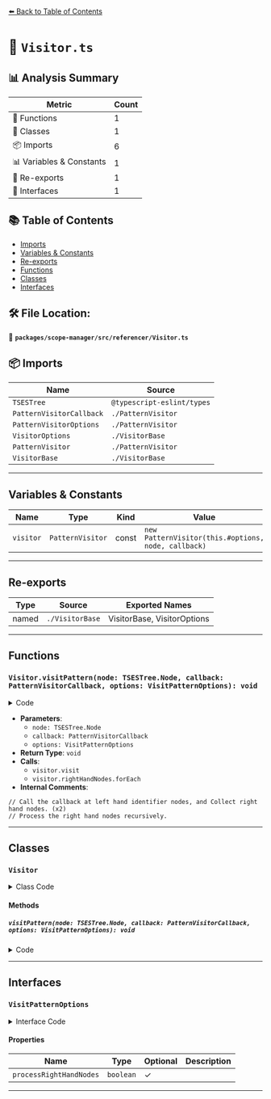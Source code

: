 [⬅️ Back to Table of Contents](../../../../index.md)

# 📄 `Visitor.ts`

## 📊 Analysis Summary

| Metric | Count |
|--------|-------|
| 🔧 Functions | 1 |
| 🧱 Classes | 1 |
| 📦 Imports | 6 |
| 📊 Variables & Constants | 1 |
| 🔄 Re-exports | 1 |
| 📐 Interfaces | 1 |

## 📚 Table of Contents

- [Imports](#imports)
- [Variables & Constants](#variables-constants)
- [Re-exports](#re-exports)
- [Functions](#functions)
- [Classes](#classes)
- [Interfaces](#interfaces)

## 🛠️ File Location:
📂 **`packages/scope-manager/src/referencer/Visitor.ts`**

## 📦 Imports

| Name | Source |
|------|--------|
| `TSESTree` | `@typescript-eslint/types` |
| `PatternVisitorCallback` | `./PatternVisitor` |
| `PatternVisitorOptions` | `./PatternVisitor` |
| `VisitorOptions` | `./VisitorBase` |
| `PatternVisitor` | `./PatternVisitor` |
| `VisitorBase` | `./VisitorBase` |


---

## Variables & Constants

| Name | Type | Kind | Value | Exported |
|------|------|------|-------|----------|
| `visitor` | `PatternVisitor` | const | `new PatternVisitor(this.#options, node, callback)` | ✗ |


---

## Re-exports

| Type | Source | Exported Names |
|------|--------|----------------|
| named | `./VisitorBase` | VisitorBase, VisitorOptions |


---

## Functions

### `Visitor.visitPattern(node: TSESTree.Node, callback: PatternVisitorCallback, options: VisitPatternOptions): void`

<details><summary>Code</summary>

```ts
protected visitPattern(
    node: TSESTree.Node,
    callback: PatternVisitorCallback,
    options: VisitPatternOptions = { processRightHandNodes: false },
  ): void {
    // Call the callback at left hand identifier nodes, and Collect right hand nodes.
    const visitor = new PatternVisitor(this.#options, node, callback);

    visitor.visit(node);

    // Process the right hand nodes recursively.
    if (options.processRightHandNodes) {
      visitor.rightHandNodes.forEach(this.visit, this);
    }
  }
```
</details>

- **Parameters**:
  - `node: TSESTree.Node`
  - `callback: PatternVisitorCallback`
  - `options: VisitPatternOptions`
- **Return Type**: `void`
- **Calls**:
  - `visitor.visit`
  - `visitor.rightHandNodes.forEach`
- **Internal Comments**:
```
// Call the callback at left hand identifier nodes, and Collect right hand nodes. (x2)
// Process the right hand nodes recursively.
```


---

## Classes

### `Visitor`

<details><summary>Class Code</summary>

```ts
export class Visitor extends VisitorBase {
  readonly #options: VisitorOptions;
  constructor(optionsOrVisitor: Visitor | VisitorOptions) {
    super(
      optionsOrVisitor instanceof Visitor
        ? optionsOrVisitor.#options
        : optionsOrVisitor,
    );

    this.#options =
      optionsOrVisitor instanceof Visitor
        ? optionsOrVisitor.#options
        : optionsOrVisitor;
  }

  protected visitPattern(
    node: TSESTree.Node,
    callback: PatternVisitorCallback,
    options: VisitPatternOptions = { processRightHandNodes: false },
  ): void {
    // Call the callback at left hand identifier nodes, and Collect right hand nodes.
    const visitor = new PatternVisitor(this.#options, node, callback);

    visitor.visit(node);

    // Process the right hand nodes recursively.
    if (options.processRightHandNodes) {
      visitor.rightHandNodes.forEach(this.visit, this);
    }
  }
}
```
</details>

#### Methods

##### `visitPattern(node: TSESTree.Node, callback: PatternVisitorCallback, options: VisitPatternOptions): void`

<details><summary>Code</summary>

```ts
protected visitPattern(
    node: TSESTree.Node,
    callback: PatternVisitorCallback,
    options: VisitPatternOptions = { processRightHandNodes: false },
  ): void {
    // Call the callback at left hand identifier nodes, and Collect right hand nodes.
    const visitor = new PatternVisitor(this.#options, node, callback);

    visitor.visit(node);

    // Process the right hand nodes recursively.
    if (options.processRightHandNodes) {
      visitor.rightHandNodes.forEach(this.visit, this);
    }
  }
```
</details>


---

## Interfaces

### `VisitPatternOptions`

<details><summary>Interface Code</summary>

```ts
interface VisitPatternOptions extends PatternVisitorOptions {
  processRightHandNodes?: boolean;
}
```
</details>

#### Properties

| Name | Type | Optional | Description |
|------|------|----------|-------------|
| `processRightHandNodes` | `boolean` | ✓ |  |


---